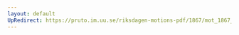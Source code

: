 ```yaml
---
layout: default
UpRedirect: https://pruto.im.uu.se/riksdagen-motions-pdf/1867/mot_1867__fk__63/mot_1867__fk__63-002.pdf
---
```

